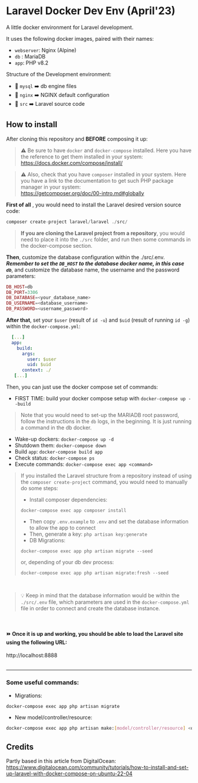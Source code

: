 # Laravel Docker Dev Env (April'23)
A little docker environment for Laravel development.  

It uses the following docker images, paired with their names:
   - `webserver`: Nginx (Alpine)  
   - `db` : MariaDB  
   - `app`: PHP v8.2  

Structure of the Development environment:
   - 📁 `mysql` ➡️ db engine files
   - 📁 `nginx` ➡️ NGINX default configuration
   - 📁 `src`   ➡️ Laravel source code

## How to install
After cloning this repository and **BEFORE** composing it up:

> ⚠️ Be sure to have `docker` and `docker-compose` installed. Here you have the
reference to get them installed in your system:  
https://docs.docker.com/compose/install/

> ⚠️ Also, check that you have `composer` installed in your system. Here you have a link to 
the documentation to get such PHP package manager in your system:  
https://getcomposer.org/doc/00-intro.md#globally

**First of all** , you would need to install the Laravel desired version source code:
```php
composer create-project laravel/laravel ./src/
```
> **If you are cloning the Laravel project from a repository**, you would need to place it into the `./src` folder, and run then some commands in the docker-compose section.

**Then**, customize the database configuration within the ./src/.env. ***Remember to set the `DB_HOST` to the
database docker name, in this case `db`***, and customize the database name, the username and the password parameters:
```php
DB_HOST=db
DB_PORT=3306
DB_DATABASE=<your_database_name>
DB_USERNAME=<database_username>
DB_PASSWORD=<username_password>
```

**After that**, set your `$user` (result of ```id -u```) and `$uid` (result of running ```id -g```) within the `docker-compose.yml`: 
```yml
  [...]
  app:
    build:
      args:
        user: $user
        uid: $uid
      context: ./
   [...]
```
Then, you can just use the docker compose set of commands:

   - FIRST TIME: build your docker compose setup with `docker-compose up --build`
   > Note that you would need to set-up the MARIADB root password, follow the instructions in the `db` logs, in the beginning. It is just running a command in the db docker.

   - Wake-up dockers: `docker-compose up -d`
   - Shutdown them: `docker-compose down`
   - Build `app`: `docker-compose build app`
   - Check status: `docker-compose ps`
   - Execute commands: `docker-compose exec app <command>`
   
   > If you installed the Laravel structure from a repository instead of using the `composer create-project` command, you would need to manually do some steps:
   > -  Install composer dependencies: 
   >
   > ```docker-compose exec app composer install```
   > - Then copy `.env.example` to `.env` and set the database information to allow the app to connect
   > - Then, generate a key: `php artisan key:generate`
   > - DB Migrations:
   >
   >```docker-compose exec app php artisan migrate --seed ```
   >
   >or, depending of your db dev process:
   >
   >```docker-compose exec app php artisan migrate:fresh --seed```

<br/>

> 💡 Keep in mind that the database information would be within the `./src/.env` file, which parameters
are used in the `docker-compose.yml` file in order to connect and create the database instance.
  
<br/>

#### ⏩ Once it is up and working, you should be able to load the Laravel site using the following URL:  
http://localhost:8888
<br/>
<br/>
  
***
### Some useful commands:
   - Migrations:  
   ```bash
   docker-compose exec app php artisan migrate
   ```

   - New model/controller/resource:
   ```bash
   docker-compose exec app php artisan make:[model/controller/resource] <options>
   ```

## Credits
Partly based in this article from DigitalOcean:  
https://www.digitalocean.com/community/tutorials/how-to-install-and-set-up-laravel-with-docker-compose-on-ubuntu-22-04
